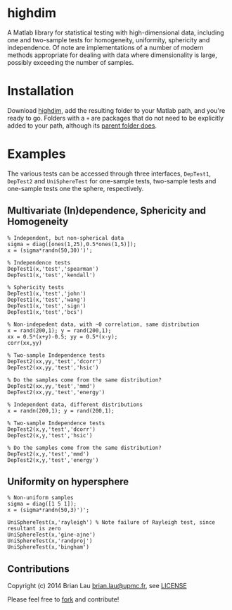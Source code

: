 highdim
==========

A Matlab library for statistical testing with high-dimensional data, including
one and two-sample tests for homogeneity, uniformity, sphericity and
independence. Of note are implementations of a number of modern methods 
appropriate for dealing with data where dimensionality is large, possibly
exceeding the number of samples.

# Installation
Download [highdim](https://github.com/brian-lau/highdim/archive/master.zip), 
add the resulting folder to your Matlab path, and you're ready to go. 
Folders with a `+` are packages that do not need to be explicitly added to your path, 
although its [parent folder does](http://www.mathworks.com/help/matlab/matlab_oop/scoping-classes-with-packages.html#brfynt_-3).

# Examples
The various tests can be accessed through three interfaces, `DepTest1`, 
`DepTest2` and `UniSphereTest` for one-sample tests, two-sample tests and 
one-sample tests one the sphere, respectively.

## Multivariate (In)dependence, Sphericity and Homogeneity
```
% Independent, but non-spherical data
sigma = diag([ones(1,25),0.5*ones(1,5)]);
x = (sigma*randn(50,30)')';

% Independence tests
DepTest1(x,'test','spearman')
DepTest1(x,'test','kendall')

% Sphericity tests
DepTest1(x,'test','john')
DepTest1(x,'test','wang')
DepTest1(x,'test','sign')
DepTest1(x,'test','bcs')
```

```
% Non-indepedent data, with ~0 correlation, same distribution
x = rand(200,1); y = rand(200,1);
xx = 0.5*(x+y)-0.5; yy = 0.5*(x-y);
corr(xx,yy)

% Two-sample Independence tests
DepTest2(xx,yy,'test','dcorr')
DepTest2(xx,yy,'test','hsic')

% Do the samples come from the same distribution?
DepTest2(xx,yy,'test','mmd')
DepTest2(xx,yy,'test','energy')
```

```
% Independent data, different distributions
x = randn(200,1); y = rand(200,1);

% Two-sample Independence tests
DepTest2(x,y,'test','dcorr')
DepTest2(x,y,'test','hsic')

% Do the samples come from the same distribution?
DepTest2(x,y,'test','mmd')
DepTest2(x,y,'test','energy')
```

## Uniformity on hypersphere
```
% Non-uniform samples
sigma = diag([1 5 1]);
x = (sigma*randn(50,3)')';

UniSphereTest(x,'rayleigh') % Note failure of Rayleigh test, since resultant is zero
UniSphereTest(x,'gine-ajne') 
UniSphereTest(x,'randproj') 
UniSphereTest(x,'bingham') 
```

Contributions
--------------------------------
Copyright (c) 2014 Brian Lau [brian.lau@upmc.fr](mailto:brian.lau@upmc.fr), see [LICENSE](https://github.com/brian-lau/highdim/blob/master/LICENSE)

Please feel free to [fork](https://github.com/brian-lau/highdim/fork) and contribute!